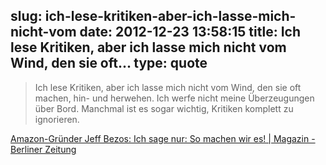 slug: ich-lese-kritiken-aber-ich-lasse-mich-nicht-vom
date: 2012-12-23 13:58:15
title: Ich lese Kritiken, aber ich lasse mich nicht vom Wind, den sie oft...
type: quote
---

> Ich lese Kritiken, aber ich lasse mich nicht vom Wind, den sie oft machen, hin- und herwehen. Ich werfe nicht meine Überzeugungen über Bord. Manchmal ist es sogar wichtig, Kritiken komplett zu ignorieren.

[Amazon-Gründer Jeff Bezos: Ich sage nur: So machen wir es! | Magazin - Berliner Zeitung](http://www.berliner-zeitung.de/magazin/amazon-gruender-jeff-bezos-ich-sage-nur--so-machen-wir-es-,10809156,20945666.html)
